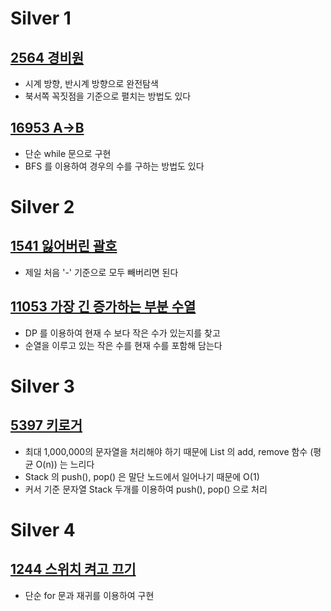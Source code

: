 # Silver 1
## [2564 경비원](https://www.acmicpc.net/problem/2564)
* 시계 방향, 반시계 방향으로 완전탐색
* 북서쪽 꼭짓점을 기준으로 펼치는 방법도 있다
## [16953 A->B](https://www.acmicpc.net/problem/16953)
* 단순 while 문으로 구현
* BFS 를 이용하여 경우의 수를 구하는 방법도 있다
# Silver 2
## [1541 잃어버린 괄호](https://www.acmicpc.net/problem/1541)
* 제일 처음 '-' 기준으로 모두 빼버리면 된다

## [11053 가장 긴 증가하는 부분 수열](https://www.acmicpc.net/problem/11053)
* DP 를 이용하여 현재 수 보다 작은 수가 있는지를 찾고
* 순열을 이루고 있는 작은 수를 현재 수를 포함해 담는다


# Silver 3
## [5397 키로거](https://www.acmicpc.net/problem/5397)
* 최대 1,000,000의 문자열을 처리해야 하기 때문에 List 의  add, remove 함수 (평균 O(n)) 는 느리다
* Stack 의 push(), pop() 은 말단 노드에서 일어나기 때문에 O(1)
* 커서 기준 문자열 Stack 두개를 이용하여 push(), pop() 으로 처리

# Silver 4
## [1244 스위치 켜고 끄기](https://www.acmicpc.net/problem/1244)
* 단순 for 문과 재귀를 이용하여 구현

